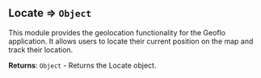 <a name="module_geoflo.module_Locate"></a>

## Locate ⇒ <code>Object</code>
This module provides the geolocation functionality for the Geoflo application. It allows users to locate their current position on the map and track their location.

**Returns**: <code>Object</code> - Returns the Locate object.  
